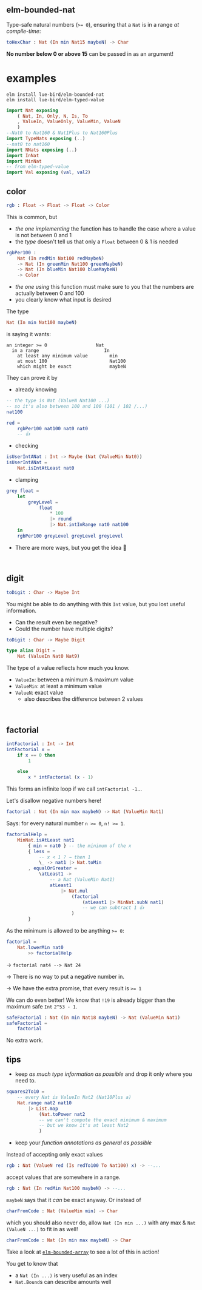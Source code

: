 ## elm-bounded-nat

Type-safe natural numbers (`>= 0`), ensuring that a `Nat` is in a range _at compile-time_:

```elm
toHexChar : Nat (In min Nat15 maybeN) -> Char
```

**No number below 0 or above 15** can be passed in as an argument!

# examples

```noformatingples
elm install lue-bird/elm-bounded-nat
elm install lue-bird/elm-typed-value
```

```elm
import Nat exposing
    ( Nat, In, Only, N, Is, To
    , ValueIn, ValueOnly, ValueMin, ValueN
    )
--Nat0 to Nat160 & Nat1Plus to Nat160Plus
import TypeNats exposing (..)
--nat0 to nat160
import NNats exposing (..)
import InNat
import MinNat
-- from elm-typed-value
import Val exposing (val, val2)
```


## color

```elm
rgb : Float -> Float -> Float -> Color
```

This is common, but
- _the one implementing_ the function has to handle the case where a value is not between 0 and 1
- the _type_ doesn't tell us that only a `Float` between 0 & 1 is needed

```elm
rgbPer100 :
    Nat (In redMin Nat100 redMaybeN)
    -> Nat (In greenMin Nat100 greenMaybeN)
    -> Nat (In blueMin Nat100 blueMaybeN)
    -> Color
```
- _the one using_ this function must make sure to you that the numbers are actually between 0 and 100
- you clearly know what input is desired

The type
```elm
Nat (In min Nat100 maybeN)
```
is saying it wants:

```
an integer >= 0                  Nat          
  in a range                        In       
    at least any minimum value        min   
    at most 100                       Nat100
    which might be exact              maybeN
```


They can prove it by

- already knowing

```elm
-- the type is Nat (ValueN Nat100 ...)
-- so it's also between 100 and 100 (101 / 102 /...)
nat100

red =
    rgbPer100 nat100 nat0 nat0
    -- 👍
```
- checking

```elm
isUserIntANat : Int -> Maybe (Nat (ValueMin Nat0))
isUserIntANat =
    Nat.isIntAtLeast nat0
```
- clamping

```elm
grey float =
    let
        greyLevel =
            float
                * 100
                |> round
                |> Nat.intInRange nat0 nat100
    in
    rgbPer100 greyLevel greyLevel greyLevel
```

- There are more ways, but you get the idea 🙂

&emsp;


## digit

```elm
toDigit : Char -> Maybe Int
```

You might be able to do anything with this `Int` value, but you lost useful information.

- Can the result even be negative?
- Could the number have multiple digits?

```elm
toDigit : Char -> Maybe Digit

type alias Digit =
    Nat (ValueIn Nat0 Nat9)
```

The type of a value reflects how much you know.

- `ValueIn`: between a minimum & maximum value
- `ValueMin`: at least a minimum value
- `ValueN`: exact value
    - also describes the difference between 2 values


&emsp;


## factorial

```elm
intFactorial : Int -> Int
intFactorial x =
    if x == 0 then
        1

    else
        x * intFactorial (x - 1)
```

This forms an infinite loop if we call `intFactorial -1`...

Let's disallow negative numbers here!

```elm
factorial : Nat (In min max maybeN) -> Nat (ValueMin Nat1)
```
Says: for every natural number `n >= 0`, `n! >= 1`.
```elm
factorialHelp =
    MinNat.isAtLeast nat1
        { min = nat0 } -- the minimum of the x
        { less =
            -- x < 1 ? → then 1
            \_ -> nat1 |> Nat.toMin
        , equalOrGreater =
            \atLeast1 ->
                -- a Nat (ValueMin Nat1)
                atLeast1
                    |> Nat.mul
                        (factorial
                            (atLeast1 |> MinNat.subN nat1)
                            -- we can subtract 1 👍
                        )
        }
```
As the minimum is allowed to be anything `>= 0`:
```elm
factorial =
    Nat.lowerMin nat0
        >> factorialHelp
```

→ `factorial nat4 --> Nat 24`

→ There is no way to put a negative number in.

→ We have the extra promise, that every result is `>= 1`

We can do even better!
We know that `!19` is already bigger than the maximum safe `Int` `2^53 - 1`.

```elm
safeFactorial : Nat (In min Nat18 maybeN) -> Nat (ValueMin Nat1)
safeFactorial =
    factorial
```

No extra work.


## tips

- keep _as much type information as possible_ and drop it only where you need to.
```elm
squares2To10 =
    -- every Nat is ValueIn Nat2 (Nat10Plus a)
    Nat.range nat2 nat10
        |> List.map
            (Nat.toPower nat2
            -- we can't compute the exact minimum & maximum
            -- but we know it's at least Nat2
            )
```
- keep your _function annotations as general as possible_
    
Instead of accepting only exact values

```elm
rgb : Nat (ValueN red (Is redTo100 To Nat100) x) -> --...
```
accept values that are somewhere in a range.

```elm
rgb : Nat (In redMin Nat100 maybeN) -> --...
```

`maybeN` says that it _can_ be exact anyway. Or instead of

```elm
charFromCode : Nat (ValueMin min) -> Char
```

which you should also never do, allow `Nat (In min ...)` with any max & `Nat (ValueN ...)` to fit in as well!

```elm
charFromCode : Nat (In min max maybeN) -> Char
```

Take a look at [`elm-bounded-array`][bounded-array] to see a lot of this in action!

You get to know that
- a `Nat (In ...)` is very useful as an index
- `Nat.Bound`s can describe amounts well

[bounded-array]: https://package.elm-lang.org/packages/lue-bird/elm-bounded-array/latest/
